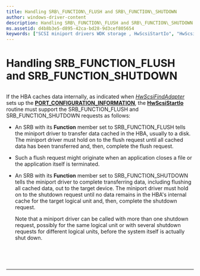 ```yaml
---
title: Handling SRB\_FUNCTION\_FLUSH and SRB\_FUNCTION\_SHUTDOWN
author: windows-driver-content
description: Handling SRB\_FUNCTION\_FLUSH and SRB\_FUNCTION\_SHUTDOWN
ms.assetid: d4b8b3e5-d895-42ca-bd28-9d3cef805654
keywords: ["SCSI miniport drivers WDK storage , HwScsiStartIo", "HwScsiStartIo", "SRB_FUNCTION_FLUSH", "SRB_FUNCTION_SHUTDOWN"]
---
```


# Handling SRB\_FUNCTION\_FLUSH and SRB\_FUNCTION\_SHUTDOWN


## <span id="ddk_handling_srb_function_flush_and_srb_function_shutdown_kg"></span><span id="DDK_HANDLING_SRB_FUNCTION_FLUSH_AND_SRB_FUNCTION_SHUTDOWN_KG"></span>


If the HBA caches data internally, as indicated when [*HwScsiFindAdapter*](https://msdn.microsoft.com/library/windows/hardware/ff557300) sets up the [**PORT\_CONFIGURATION\_INFORMATION**](https://msdn.microsoft.com/library/windows/hardware/ff563900), the [**HwScsiStartIo**](https://msdn.microsoft.com/library/windows/hardware/ff557323) routine must support the SRB\_FUNCTION\_FLUSH and SRB\_FUNCTION\_SHUTDOWN requests as follows:

-   An SRB with its **Function** member set to SRB\_FUNCTION\_FLUSH tells the miniport driver to transfer data cached in the HBA, usually to a disk. The miniport driver must hold on to the flush request until all cached data has been transferred and, then, complete the flush request.

-   Such a flush request might originate when an application closes a file or the application itself is terminated.

-   An SRB with its **Function** member set to SRB\_FUNCTION\_SHUTDOWN tells the miniport driver to complete transferring data, including flushing all cached data, out to the target device. The miniport driver must hold on to the shutdown request until no data remains in the HBA's internal cache for the target logical unit and, then, complete the shutdown request.

    Note that a miniport driver can be called with more than one shutdown request, possibly for the same logical unit or with several shutdown requests for different logical units, before the system itself is actually shut down.

 

 


--------------------


